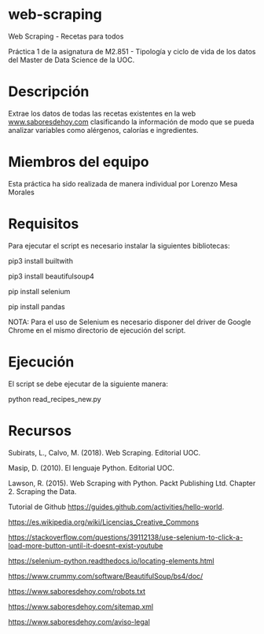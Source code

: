 # web-scraping
Web Scraping - Recetas para todos

Práctica 1 de la asignatura de M2.851 - Tipología y ciclo de vida de los datos del Master de Data Science de la UOC.

# Descripción
Extrae los datos de todas las recetas existentes en la web www.saboresdehoy.com clasificando la información de modo que se pueda analizar variables como alérgenos, calorías e ingredientes.

# Miembros del equipo
Esta práctica ha sido realizada de manera individual por Lorenzo Mesa Morales

# Requisitos
Para ejecutar el script es necesario instalar la siguientes bibliotecas:

pip3 install builtwith

pip3 install beautifulsoup4

pip install selenium

pip install pandas

NOTA: Para el uso de Selenium es necesario disponer del driver de Google Chrome en el mismo directorio de ejecución del script.

# Ejecución
El script se debe ejecutar de la siguiente manera:

python read_recipes_new.py


# Recursos
Subirats, L., Calvo, M. (2018). Web Scraping. Editorial UOC.

Masip, D. (2010). El lenguaje Python. Editorial UOC.

Lawson, R. (2015). Web Scraping with Python. Packt Publishing Ltd. Chapter 2. Scraping the Data.

Tutorial de Github https://guides.github.com/activities/hello-world.

https://es.wikipedia.org/wiki/Licencias_Creative_Commons

https://stackoverflow.com/questions/39112138/use-selenium-to-click-a-load-more-button-until-it-doesnt-exist-youtube

https://selenium-python.readthedocs.io/locating-elements.html

https://www.crummy.com/software/BeautifulSoup/bs4/doc/


https://www.saboresdehoy.com/robots.txt

https://www.saboresdehoy.com/sitemap.xml

https://www.saboresdehoy.com/aviso-legal


